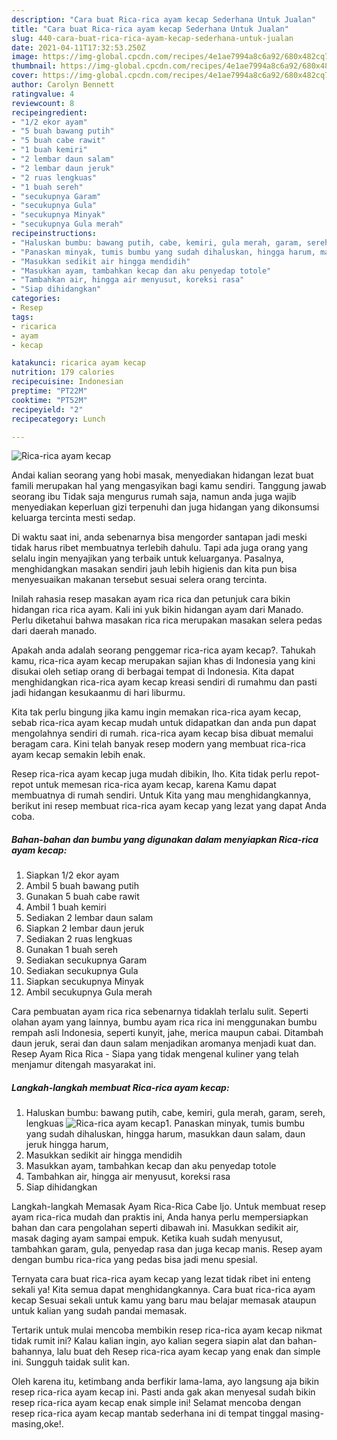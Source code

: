 ```yaml
---
description: "Cara buat Rica-rica ayam kecap Sederhana Untuk Jualan"
title: "Cara buat Rica-rica ayam kecap Sederhana Untuk Jualan"
slug: 440-cara-buat-rica-rica-ayam-kecap-sederhana-untuk-jualan
date: 2021-04-11T17:32:53.250Z
image: https://img-global.cpcdn.com/recipes/4e1ae7994a8c6a92/680x482cq70/rica-rica-ayam-kecap-foto-resep-utama.jpg
thumbnail: https://img-global.cpcdn.com/recipes/4e1ae7994a8c6a92/680x482cq70/rica-rica-ayam-kecap-foto-resep-utama.jpg
cover: https://img-global.cpcdn.com/recipes/4e1ae7994a8c6a92/680x482cq70/rica-rica-ayam-kecap-foto-resep-utama.jpg
author: Carolyn Bennett
ratingvalue: 4
reviewcount: 8
recipeingredient:
- "1/2 ekor ayam"
- "5 buah bawang putih"
- "5 buah cabe rawit"
- "1 buah kemiri"
- "2 lembar daun salam"
- "2 lembar daun jeruk"
- "2 ruas lengkuas"
- "1 buah sereh"
- "secukupnya Garam"
- "secukupnya Gula"
- "secukupnya Minyak"
- "secukupnya Gula merah"
recipeinstructions:
- "Haluskan bumbu: bawang putih, cabe, kemiri, gula merah, garam, sereh, lengkuas"
- "Panaskan minyak, tumis bumbu yang sudah dihaluskan, hingga harum, masukkan daun salam, daun jeruk hingga harum,"
- "Masukkan sedikit air hingga mendidih"
- "Masukkan ayam, tambahkan kecap dan aku penyedap totole"
- "Tambahkan air, hingga air menyusut, koreksi rasa"
- "Siap dihidangkan"
categories:
- Resep
tags:
- ricarica
- ayam
- kecap

katakunci: ricarica ayam kecap 
nutrition: 179 calories
recipecuisine: Indonesian
preptime: "PT22M"
cooktime: "PT52M"
recipeyield: "2"
recipecategory: Lunch

---
```



![Rica-rica ayam kecap](https://img-global.cpcdn.com/recipes/4e1ae7994a8c6a92/680x482cq70/rica-rica-ayam-kecap-foto-resep-utama.jpg)

Andai kalian seorang yang hobi masak, menyediakan hidangan lezat buat famili merupakan hal yang mengasyikan bagi kamu sendiri. Tanggung jawab seorang ibu Tidak saja mengurus rumah saja, namun anda juga wajib menyediakan keperluan gizi terpenuhi dan juga hidangan yang dikonsumsi keluarga tercinta mesti sedap.

Di waktu  saat ini, anda sebenarnya bisa mengorder santapan jadi meski tidak harus ribet membuatnya terlebih dahulu. Tapi ada juga orang yang selalu ingin menyajikan yang terbaik untuk keluarganya. Pasalnya, menghidangkan masakan sendiri jauh lebih higienis dan kita pun bisa menyesuaikan makanan tersebut sesuai selera orang tercinta. 

Inilah rahasia resep masakan ayam rica rica dan petunjuk cara bikin hidangan rica rica ayam. Kali ini yuk bikin hidangan ayam dari Manado. Perlu diketahui bahwa masakan rica rica merupakan masakan selera pedas dari daerah manado.

Apakah anda adalah seorang penggemar rica-rica ayam kecap?. Tahukah kamu, rica-rica ayam kecap merupakan sajian khas di Indonesia yang kini disukai oleh setiap orang di berbagai tempat di Indonesia. Kita dapat menghidangkan rica-rica ayam kecap kreasi sendiri di rumahmu dan pasti jadi hidangan kesukaanmu di hari liburmu.

Kita tak perlu bingung jika kamu ingin memakan rica-rica ayam kecap, sebab rica-rica ayam kecap mudah untuk didapatkan dan anda pun dapat mengolahnya sendiri di rumah. rica-rica ayam kecap bisa dibuat memalui beragam cara. Kini telah banyak resep modern yang membuat rica-rica ayam kecap semakin lebih enak.

Resep rica-rica ayam kecap juga mudah dibikin, lho. Kita tidak perlu repot-repot untuk memesan rica-rica ayam kecap, karena Kamu dapat membuatnya di rumah sendiri. Untuk Kita yang mau menghidangkannya, berikut ini resep membuat rica-rica ayam kecap yang lezat yang dapat Anda coba.

<!--inarticleads1-->

##### Bahan-bahan dan bumbu yang digunakan dalam menyiapkan Rica-rica ayam kecap:

1. Siapkan 1/2 ekor ayam
1. Ambil 5 buah bawang putih
1. Gunakan 5 buah cabe rawit
1. Ambil 1 buah kemiri
1. Sediakan 2 lembar daun salam
1. Siapkan 2 lembar daun jeruk
1. Sediakan 2 ruas lengkuas
1. Gunakan 1 buah sereh
1. Sediakan secukupnya Garam
1. Sediakan secukupnya Gula
1. Siapkan secukupnya Minyak
1. Ambil secukupnya Gula merah


Cara pembuatan ayam rica rica sebenarnya tidaklah terlalu sulit. Seperti olahan ayam yang lainnya, bumbu ayam rica rica ini menggunakan bumbu rempah asli Indonesia, seperti kunyit, jahe, merica maupun cabai. Ditambah daun jeruk, serai dan daun salam menjadikan aromanya menjadi kuat dan. Resep Ayam Rica Rica - Siapa yang tidak mengenal kuliner yang telah menjamur ditengah masyarakat ini. 

<!--inarticleads2-->

##### Langkah-langkah membuat Rica-rica ayam kecap:

1. Haluskan bumbu: bawang putih, cabe, kemiri, gula merah, garam, sereh, lengkuas
<img src="https://img-global.cpcdn.com/steps/96fa9d00422964f7/160x128cq70/rica-rica-ayam-kecap-langkah-memasak-1-foto.jpg" alt="Rica-rica ayam kecap">1. Panaskan minyak, tumis bumbu yang sudah dihaluskan, hingga harum, masukkan daun salam, daun jeruk hingga harum,
1. Masukkan sedikit air hingga mendidih
1. Masukkan ayam, tambahkan kecap dan aku penyedap totole
1. Tambahkan air, hingga air menyusut, koreksi rasa
1. Siap dihidangkan


Langkah-langkah Memasak Ayam Rica-Rica Cabe Ijo. Untuk membuat resep ayam rica-rica mudah dan praktis ini, Anda hanya perlu mempersiapkan bahan dan cara pengolahan seperti dibawah ini. Masukkan sedikit air, masak daging ayam sampai empuk. Ketika kuah sudah menyusut, tambahkan garam, gula, penyedap rasa dan juga kecap manis. Resep ayam dengan bumbu rica-rica yang pedas bisa jadi menu spesial. 

Ternyata cara buat rica-rica ayam kecap yang lezat tidak ribet ini enteng sekali ya! Kita semua dapat menghidangkannya. Cara buat rica-rica ayam kecap Sesuai sekali untuk kamu yang baru mau belajar memasak ataupun untuk kalian yang sudah pandai memasak.

Tertarik untuk mulai mencoba membikin resep rica-rica ayam kecap nikmat tidak rumit ini? Kalau kalian ingin, ayo kalian segera siapin alat dan bahan-bahannya, lalu buat deh Resep rica-rica ayam kecap yang enak dan simple ini. Sungguh taidak sulit kan. 

Oleh karena itu, ketimbang anda berfikir lama-lama, ayo langsung aja bikin resep rica-rica ayam kecap ini. Pasti anda gak akan menyesal sudah bikin resep rica-rica ayam kecap enak simple ini! Selamat mencoba dengan resep rica-rica ayam kecap mantab sederhana ini di tempat tinggal masing-masing,oke!.


